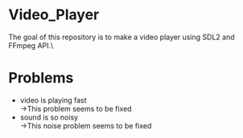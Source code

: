 # Video_Player
The goal of this repository is to make a video player using SDL2 and FFmpeg API.\
# Problems
- video is playing fast\
  ->This problem seems to be fixed
- sound is so noisy\
  ->This noise problem seems to be fixed
